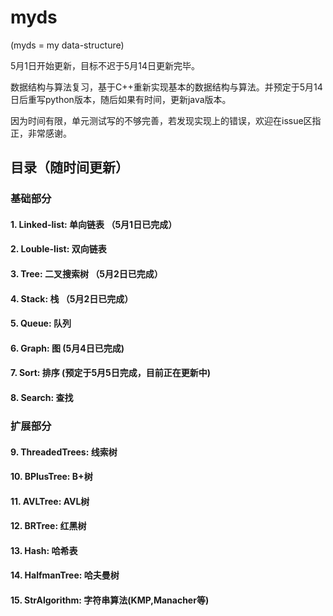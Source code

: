 # myds

(myds = my data-structure)

5月1日开始更新，目标不迟于5月14日更新完毕。

数据结构与算法复习，基于C++重新实现基本的数据结构与算法。并预定于5月14日后重写python版本，随后如果有时间，更新java版本。

因为时间有限，单元测试写的不够完善，若发现实现上的错误，欢迎在issue区指正，非常感谢。

## 目录（随时间更新）
### 基础部分
#### 1. Linked-list: 单向链表 （5月1日已完成）
#### 2. Louble-list: 双向链表 
#### 3. Tree: 二叉搜索树 （5月2日已完成）
#### 4. Stack: 栈 （5月2日已完成）
#### 5. Queue: 队列 
#### 6. Graph: 图 (5月4日已完成)
#### 7. Sort: 排序 (预定于5月5日完成，目前正在更新中)
#### 8. Search: 查找

### 扩展部分
#### 9. ThreadedTrees: 线索树
#### 10. BPlusTree: B+树
#### 11. AVLTree: AVL树
#### 12. BRTree: 红黑树
#### 13. Hash: 哈希表
#### 14. HalfmanTree: 哈夫曼树
#### 15. StrAlgorithm: 字符串算法(KMP,Manacher等)
 
